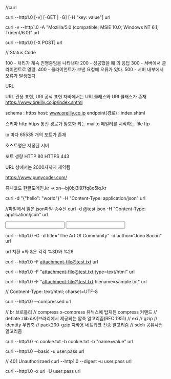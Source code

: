 
//curl

curl --http1.0 [-v] [-GET | -G] [-H "key: value"] url  


curl -v --http1.0 -A "Mozilla/5.0 (compatible; MSIE 10.0; Windows NT 6.1; Trident/6.0)" url

curl --http1.0 [-X POST] url


// Status Code

100 - 처리가 계속 진행중임을 나타낸다
200 - 성공했을 떄 의 응답
300 - 서버에서 클라이언트로 명령. 
400 - 클라이언트가 보낸 요청에 오류가 있다.
500 - 서버 내부에서 오류가 발생했다.

URL

URL 관용 표현, URI 공식 표현
자바에서는 URL클래스와 URI 클래스가 존재
https://www.oreilly.co.jp/index.shtml

schema : https
host: www.oreilly.co.jp
endpoint(경로) : index.shtml

스키마
http
https 통신 경로가 암호화 되는
mailto 메일러를 시작하는
file
ftp

ip 마다
65535 개의 포트가 존재

호스트명은 지정된 서버

포트 생량
HTTP 80
HTTPS 443

URL 상에서는 2000자까지 제약됨

https://www.punycoder.com/

퓨니코드 한글도메인.kr -> xn--bj0bj3i97fq8o5lq.kr

curl -d "{\"hello\": \"world\"}" -H "Content-Type: application/json" url


//파일에서 읽은 json파일 송수신
curl -d @test.json -H "Content-Type: application/json" url


<form method = "POST">
    <input name = "title">
    <input name = "author">
</form>

curl --http1.0 -G -d title="The Art Of Community" -d author="Jono Bacon" url

url 치환 =와 &은 각각 %3D와 %26

<form action="POST" enctype="multipart/form-data">
</form>

curl --http1.0 -F attachment-file@test.txt url

curl --http1.0 -F "attachment-file@test.txt;type=text/html" url

curl --http1.0 -F "attachment-file@test.txt;filename=sample.txt" url


// Contnent-Type: text/html; charset=UTF-8

curl --http1.0 --compressed url

// br 브로틀리
// compress x-compress 유닉스에 탑재된 compress 커맨드
// deflate zlib 라이브러리에서 제공되는 압축 알고리즘(RFC 1951)
// exi
// gzip
// identity 무압축
// pack200-gzip 자바용 네트워크 전송 알고리즘
// sdch 공유사전 알고리즘


curl --http1.0 -c cookie.txt -b cookie.txt -b "name=value" url

curl --http1.0 --basic -u user:pass url

// 401 Unauthorizaed
curl --http1.0 --digest -u user:pass url

curl --http1.0 -x url -U user:pass url
























































